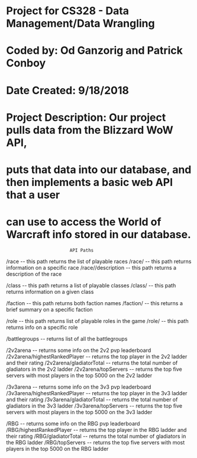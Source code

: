 # Project for CS328 - Data Management/Data Wrangling
# Coded by: Od Ganzorig and Patrick Conboy
# Date Created: 9/18/2018
# Project Description: Our project pulls data from the Blizzard WoW API,
# puts that data into our database, and then implements a basic web API that a user
# can use to access the World of Warcraft info stored in our database.


                            API Paths

/race                         -- this path returns the list of playable races
/race/<raceName>              -- this path returns information on a specific race
/race/<raceName>/description  -- this path returns a description of the race

/class                        -- this path returns a list of playable classes
/class/<className>            -- this path returns information on a given class

/faction                      -- this path returns both faction names
/faction/<factionName>        -- this returns a brief summary on a specific faction

/role                         -- this path returns list of playable roles in the game
/role/<roleName>              -- this path returns info on a specific role

/battlegroups                 -- returns list of all the battlegroups

/2v2arena                     -- returns some info on the 2v2 pvp leaderboard
/2v2arena/highestRankedPlayer -- returns the top player in the 2v2 ladder and their rating
/2v2arena/gladiatorTotal      -- returns the total number of gladiators in the 2v2 ladder
/2v2arena/topServers          -- returns the top five servers with most players in the top 5000 on the 2v2 ladder

/3v3arena                     -- returns some info on the 3v3 pvp leaderboard
/3v3arena/highestRankedPlayer -- returns the top player in the 3v3 ladder and their rating
/3v3arena/gladiatorTotal      -- returns the total number of gladiators in the 3v3 ladder
/3v3arena/topServers          -- returns the top five servers with most players in the top 5000 on the 3v3 ladder

/RBG                          -- returns some info on the RBG pvp leaderboard
/RBG/highestRankedPlayer      -- returns the top player in the RBG ladder and their rating
/RBG/gladiatorTotal           -- returns the total number of gladiators in the RBG ladder
/RBG/topServers               -- returns the top five servers with most players in the top 5000 on the RBG ladder